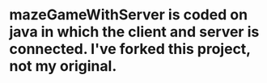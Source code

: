 # mazeGameWithServer is coded on java in which the client and server is connected. I've forked this project, not my original. 
